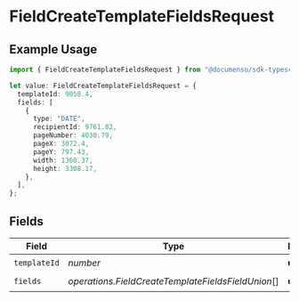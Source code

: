 # FieldCreateTemplateFieldsRequest

## Example Usage

```typescript
import { FieldCreateTemplateFieldsRequest } from "@documenso/sdk-typescript/models/operations";

let value: FieldCreateTemplateFieldsRequest = {
  templateId: 9058.4,
  fields: [
    {
      type: "DATE",
      recipientId: 9761.82,
      pageNumber: 4030.79,
      pageX: 3072.4,
      pageY: 797.43,
      width: 1360.37,
      height: 3308.17,
    },
  ],
};
```

## Fields

| Field                                              | Type                                               | Required                                           | Description                                        |
| -------------------------------------------------- | -------------------------------------------------- | -------------------------------------------------- | -------------------------------------------------- |
| `templateId`                                       | *number*                                           | :heavy_check_mark:                                 | N/A                                                |
| `fields`                                           | *operations.FieldCreateTemplateFieldsFieldUnion*[] | :heavy_check_mark:                                 | N/A                                                |
